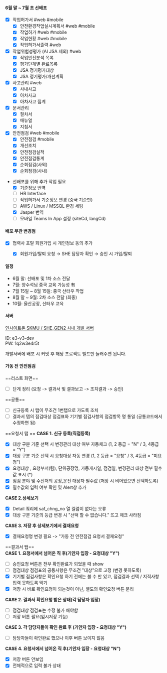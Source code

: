 
#### 6월 말 ~ 7월 초 선배포 

- [x] 작업허가서 #web #mobile
	- [x] 안전환경작업실시계획서 #web #mobile
	- [x] 작업허가 #web #mobile
	- [x] 작업현황 #web #mobile
	- [x] 작업허가서출력 #web
- [x] 작업위험성평가 (AI JSA 제외) #web
	- [x] 작업안전분석 목록
	- [x] 평가단계별 완료목록
	- [x] JSA 정기평가대상
	- [x] JSA 정기평가/개선계획
- [x] 사고관리 #web
	- [x] 사내사고
	- [x] 아차사고
	- [x] 아차사고 집계
- [x] 문서관리
	- [x] 절차서
	- [x] 매뉴얼
	- [x] 지침서
- [x] 안전점검 #web #mobile
	- [x] 안전점검 #mobile
	- [x] 개선조치
	- [x] 안전점검실적
	- [x] 안전점검통계
	- [x] 순회점검(사외)
	- [x] 순회점검(사내)

- 선배포를 위해 추가 작업 필요
	- [x] 기준정보 번역
	- [ ] HR Interface
	- [ ] 작업허가서 기준정보 변경 (중국 기준만)
	- [ ] AWS / Linux / MSSQL 환경 세팅
	- [x] Jasper 번역
	- [ ] 모바일 Teams In App 설정 (siteCd, langCd)

#### 배포 무관 변경점

- [x] 협력사 포탈 회원가입 시 개인정보 동의 추가
	- [x] 회원가입/탈퇴 요청 → SHE 담당자 확인 → 승인 시 가입/탈퇴





#### 일정

- 6월 말: 선배포 및 1차 소스 전달
- 7월: 양수석님 중국 교육 가능성 有
- 7월 15일 ~ 8월 15일: 중국 산터우 작업 
- 8월 말 ~ 9월: 2차 소스 전달 (최종)
- 10월: 울산공장, 산터우 교육 


#### 서버 
[인사이트온 SKMU / SHE_GEN2 사내 개발 서버](http://e3.insighton.co.kr:9000/loginError "http://e3.insighton.co.kr:9000/")

ID: e3-v3-dev  
PW: 1q2w3e4r5t

개발서버에 배포 시 커밋 후 해당 프로젝트 빌드만 눌러주면 됩니다.



#### 가동 전 안전점검

==리스트 화면==
- [ ] 단계 정리 (요청 -> 결과서 및 결과보고 -> 조치결과 -> 승인)

==공통==  
- [ ] 신규등록 시 탭이 무조건 1번탭으로 가도록 조치  
- [ ] 결과서 탭의 점검대상 점검표와 기기별 점검사항의 점검항목 명 통일 (공통코드에서 수정하면 됨)

==요청서 탭 ==
**CASE 1. 신규 등록(직접등록)**  
- [x] 대상 구분 기준 선택 시 변경관리 대상 여부 자동체크 (1, 2 등급 = "N" / 3, 4등급 = "Y")
- [x] 대상 구분 기준 선택 시 요청대상 자동 변경 (1, 2 등급 = "요청" / 3, 4등급 = "미요청")
- [x] 요청대상 , 요청부서(팀), 단위공장명, 가동개시일, 점검일, 변경관리 대상 전부 필수값 표시 (\*)
- [x] 점검 분야 및 수신처의 공정,운전 대상자 필수값 (저장 시 비어있으면 선택하도록)
- [x] 필수값의 입력 여부 확인 및 Alert창 추가

**CASE 2.상세보기**  
- [x] Detail 쿼리에 saf_chng_no 열 컬럼이 없다는 오류
- [x] 대상 구분 기준의 등급 변경 시 "선택 할 수 없습니다." 뜨고 체크 사라짐

**CASE 3. 저장 후 상세보기에서 결재요청**  
- [x] 결재요청명 변경 필요 -> "가동 전 안전점검 요청서 결재요청"

==결과서 탭==  
**CASE 1. 요청서에서 넘어온 직 후(기안자 입장 - 요청대상 "Y")**  
- [ ] 승인요청 버튼은 전부 확인완료가 되었을 때 show  
- [ ] 점검대상 점검표의 공통사항은 무조건 "대상"으로 고정 (변경 못하도록)  
- [x] 기기별 점검사항은 확인요청 하기 전에는 볼 수 만 있고, 점검결과 선택 / 지적사항 입력 못하도록 막기
- [x] 저장 시 바로 확인요청이 되는것이 아닌, 별도의 확인요청 버튼 분리

**CASE 2. 결과서 확인요청 받은 상태(각 담당자 입장)**  
- [ ] 점검대상 점검표는 수정 불가 해야함  
- [ ] 저장 버튼 필요(임시저장 기능)

**CASE 3. 각 담당자들이 확인 완료 후 (기안자 입장 - 요청대상 "Y")**  
- [ ] 담당자들이 확인완료 했으나 이후 버튼 보이지 않음

**CASE 4. 요청서에서 넘어온 직 후(기안자 입장 - 요청대상 "N")**  
- [x] 저장 버튼 안보임
- [x] 전체적으로 입력 불가 상태